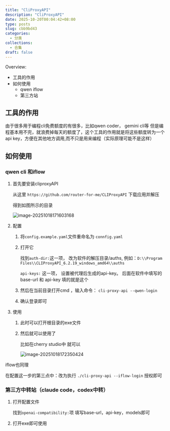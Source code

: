 ```yaml
---
title: "CliProxyAPI"
description: "CliProxyAPI"  
date: 2025-10-20T00:04:42+08:00
type: posts
slug: cbb9bd43
categories: 
  - 分类
collections: 
  - 合集
draft: false   
---
```


Overview:

- 工具的作用
- 如何使用
  - qwen iflow
  - 第三方站

<!--more-->

## 工具的作用

由于很多用于编程cli免费额度的有很多，比如qwen coder， gemini cli等
但是编程基本用不完，就浪费掉每天的额度了，这个工具的作用就是将这些额度转为一个api key，方便在其他地方调用,而不只是用来编程（实际原理可能不是这样）

## 如何使用

### qwen cli 和iflow

1. 首先要安装cliproxyAPI

   从这里 `https://github.com/router-for-me/CLIProxyAPI` 下载应用并解压

   得到如图所示的目录

   ![image-20251018171603168](https://cdn.jsdelivr.net/gh/word1230/hugo-img@main/resources/20251019_bnkKOc.webp)

2. 配置

   1. 将`config.example.yaml`文件重命名为 `connfig.yaml`

   2. 打开它

      找到`auth-dir:`这一项， 改为软件的解压目录/auths, 例如：`D:\\Program Files\\CLIProxyAPI_6.2.19_windows_amd64\\auths`

      `api-keys:` 这一项， 设置被代理后生成的api-key。 后面在软件中填写的base-url 和 api-key 填的就是这个

   3. 然后在当前目录打开cmd ，输入命令： `cli-proxy-api --qwen-login` 

   4. 确认登录即可

3. 使用

   1. 此时可以打开根目录的exe文件

   2. 然后就可以使用了

      比如在cherry studio中 就可以

      ![image-20251018172350424](https://cdn.jsdelivr.net/gh/word1230/hugo-img@main/resources/20251019_6ArDLV.webp)

iflow也同理

在配置这一步的第三点中：改为执行 `./cli-proxy-api --iflow-login` 授权即可



### 第三方中转站（claude code，codex中转）

1. 打开配置文件

   找到`openai-compatibility:`项 填写base-url，api-key，models即可

2. 打开exe即可使用
